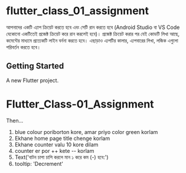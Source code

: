 # flutter_class_01_assignment

আপনাদের একটি এ্যাপ ক্রিয়েট করতে হবে এবং সেটি রান করতে হবে (Android Studio বা VS Code যেকোনো একটিতেই প্রজেক্ট ক্রিয়েট করে রান করলেই হবে)। প্রজেক্ট ক্রিয়েট করার পর যেই কোডটি লিখা আছে, কমেন্টের মাধ্যমে প্রত্যেকটি লাইন বর্ননা করতে হবে। এছাড়াও এ্যপটির কালার, এ্যপবারের লিখা, লজিক এগুলো পরিবর্তন করতে হবে।

## Getting Started

A new Flutter project.

# Flutter_Class-01_Assignment

Then...

1.  blue colour poriborton kore, amar priyo color green korlam
2.  Ekhane home page title chenge korlam
3.  Ekhane counter valu 10 kore dilam
4.  counter er por ++ kete -- korlam
5.  Text('বাটন চাপা চাপি করলে মান ১ করে কম (-) হবে:')
6.  tooltip: 'Decrement'
